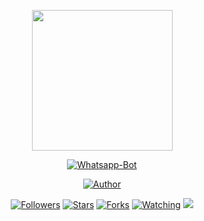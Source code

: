 <p align="center">
<img src="https://avatars.githubusercontent.com/fuuselena" width="225" height="225"/>
</p>
<p align="center">
<a href="https://youtube.com/zidanfadilaharsazfaa"><img title="Whatsapp-Bot" src="https://img.shields.io/badge/Whatsapp Bot-green?colorA=%23ff0000&colorB=%23017e40&style=for-the-badge"></a>
</p>
<p align="center">
<a href="https://github.com/fuuselena"><img title="Author" src="https://img.shields.io/badge/AUTHOR-DYANDRA-blue.svg?style=for-the-badge&logo=github"></a>
<p align="center">
<a href="https://github.com/fuuselena/followers"><img title="Followers" src="https://img.shields.io/github/followers/fuuselena?color=blue&style=flat-square"></a>
<a href="https://github.com/fuuselena/whatsapp-bot2/stargazers/"><img title="Stars" src="https://img.shields.io/github/stars/Urbaee/whatsapp-bot2?color=red&style=flat-square"></a>
<a href="https://github.com/fuuselena/whatsapp-bot2/network/members"><img title="Forks" src="https://img.shields.io/github/forks/Urbaee/whatsapp-bot2?color=red&style=flat-square"></a>
<a href="https://github.com/fuuselena/whatsapp-bot2/watchers"><img title="Watching" src="https://img.shields.io/github/watchers/Urbaee/whatsapp-bot2?label=Watchers&color=blue&style=flat-square"></a>
<a href="https://hits.seeyoufarm.com"><img src="https://hits.seeyoufarm.com/api/count/incr/badge.svg?url=https%3A%2F%2Fgithub.com%2FUrbaee%2Fwhatsapp-bot2&count_bg=%232396FF&title_bg=%23555555&icon=meteor.svg&icon_color=%23F5F9FF&title=visitor&edge_flat=false"/></a>
</p>
